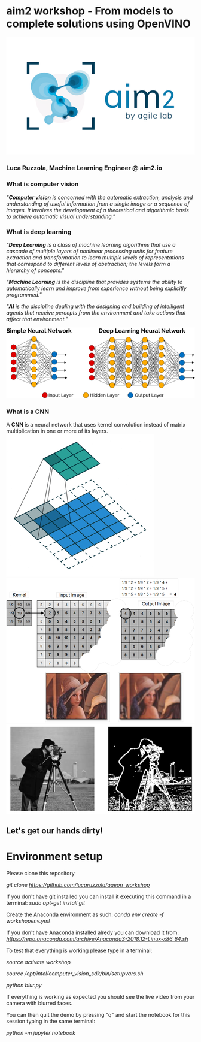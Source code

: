 # aim2 workshop - From models to complete solutions using OpenVINO
[![aim2](./assets/aim2.png)](https://www.youtube.com/watch?v=a6bwjYjuBEg)

### Luca Ruzzola, Machine Learning Engineer @ aim2.io

### What is computer vision
*"**Computer vision** is concerned with the automatic extraction, analysis and understanding of useful information from a single image or a sequence of images. It involves the development of a theoretical and algorithmic basis to achieve automatic visual understanding."*

### What is deep learning
*"**Deep Learning** is a class of machine learning algorithms that use a cascade of multiple layers of nonlinear processing units for feature extraction and transformation to learn multiple levels of representations that correspond to different levels of abstraction; the levels form a hierarchy of concepts."*

*"**Machine Learning** is the discipline that provides systems the ability to automatically learn and improve from experience without being explicitly programmed."*

*"**AI** is the discipline dealing with the designing and building of intelligent agents that receive percepts from the environment and take actions that affect that environment."*

![Deep learning](./assets/deep_learning.png)

### What is a CNN
A **CNN** is a neural network that uses kernel convolution instead of matrix multiplication in one or more of its layers.
![Convolution](./assets/convolution.gif)
![Application of a blur filter](./assets/filterd_image.png)
![Application of an edge detection filter](./assets/cameraman.png)
## Let's get our hands dirty!

# Environment setup
Please clone this repository

*git clone https://github.com/lucaruzzola/aaeon_workshop*

If you don't have git installed you can install it executing this command in a terminal: *sudo apt-get install git*

Create the Anaconda environment as such: *conda env create -f workshopenv.yml*

If you don't have Anaconda installed alredy you can download it from: *https://repo.anaconda.com/archive/Anaconda3-2018.12-Linux-x86_64.sh*

To test that everything is working please type in a terminal:

*source activate workshop*

*source /opt/intel/computer_vision_sdk/bin/setupvars.sh*

*python blur.py*

If everything is working as expected you should see the live video from your camera with blurred faces.

You can then quit the demo by pressing "q" and start the notebook for this session typing in the same terminal:

*python -m jupyter notebook*
